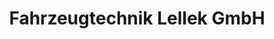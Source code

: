 ---
title: "Fahrzeugtechnik Lellek GmbH"
url: /koeln/fahrzeugtechnik-lellek-gmbh/
shop: Autowerkstatt
---